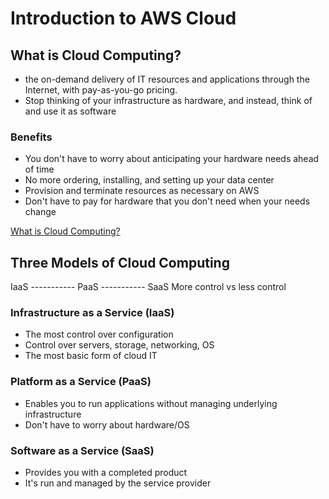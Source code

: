 # Introduction to AWS Cloud

## What is Cloud Computing?
* the on-demand delivery of IT resources and applications through the Internet, with pay-as-you-go pricing. 
* Stop thinking of your infrastructure as hardware, and instead, think of and use it as software

### Benefits
* You don't have to worry about anticipating your hardware needs ahead of time
* No more ordering, installing, and setting up your data center
* Provision and terminate resources as necessary on AWS
* Don't have to pay for hardware that you don't need when your needs change

[What is Cloud Computing?](https://aws.amazon.com/what-is-cloud-computing/)

## Three Models of Cloud Computing

IaaS ----------- PaaS ----------- SaaS
More control      vs           less control

### Infrastructure as a Service (IaaS)
* The most control over configuration
* Control over servers, storage, networking, OS
* The most basic form of cloud IT

### Platform as a Service (PaaS)
* Enables you to run applications without managing underlying infrastructure
* Don't have to worry about hardware/OS

### Software as a Service (SaaS)
* Provides you with a completed product 
* It's run and managed by the service provider





     
     
     
     
    
    






